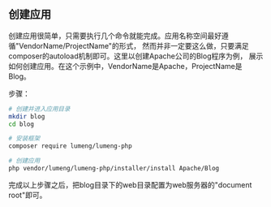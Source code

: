创建应用
-------

创建应用很简单，只需要执行几个命令就能完成。应用名称空间最好遵循"VendorName/ProjectName"的形式，
然而并非一定要这么做，只要满足composer的autoload机制即可。这里以创建Apache公司的Blog程序为例，
展示如何创建应用。在这个示例中，VendorName是Apache，ProjectName是Blog。

步骤：
```bash
# 创建并进入应用目录
mkdir blog
cd blog

# 安装框架
composer require lumeng/lumeng-php

# 创建应用
php vendor/lumeng/lumeng-php/installer/install Apache/Blog
```

完成以上步骤之后，把blog目录下的web目录配置为web服务器的"document root"即可。